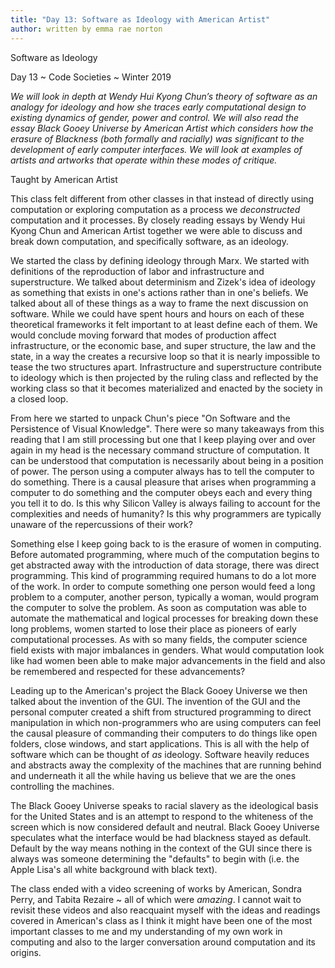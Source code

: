 ```yaml
---
title: "Day 13: Software as Ideology with American Artist"
author: written by emma rae norton
---
```


Software as Ideology

Day 13 ~ Code Societies ~ Winter 2019

_We will look in depth at Wendy Hui Kyong Chun’s theory of software as an analogy for ideology and how she traces early computational design to existing dynamics of gender, power and control. We will also read the essay Black Gooey Universe by American Artist which considers how the erasure of Blackness (both formally and racially) was significant to the development of early computer interfaces. We will look at examples of artists and artworks that operate within these modes of critique._

Taught by American Artist

This class felt different from other classes in that instead of directly using computation or exploring computation as a process we _deconstructed_ computation and it processes. By closely reading essays by Wendy Hui Kyong Chun and American Artist together we were able to discuss and break down computation, and specifically software, as an ideology. 

We started the class by defining ideology through Marx. We started with definitions of the reproduction of labor and infrastructure and superstructure. We talked about determinism and Zizek's idea of ideology as something that exists in one's actions rather than in one's beliefs. We talked about all of these things as a way to frame the next discussion on software. While we could have spent hours and hours on each of these theoretical frameworks it felt important to at least define each of them. We would conclude moving forward that modes of production affect infrastructure, or the economic base, and super structure, the law and the state, in a way the creates a recursive loop so that it is nearly impossible to tease the two structures apart. Infrastructure and superstructure contribute to ideology which is then projected by the ruling class and reflected by the working class so that it becomes materialized and enacted by the society in a closed loop.

From here we started to unpack Chun's piece "On Software and the Persistence of Visual Knowledge". There were so many takeaways from this reading that I am still processing but one that I keep playing over and over again in my head is the necessary command structure of computation. It can be understood that computation is necessarily about being in a position of power. The person using a computer always has to tell the computer to do something. There is a causal pleasure that arises when programming a computer to do something and the computer obeys each and every thing you tell it to do. Is this why Silicon Valley is always failing to account for the complexities and needs of humanity? Is this why programmers are typically unaware of the repercussions of their work?

Something else I keep going back to is the erasure of women in computing. Before automated programming, where much of the computation begins to get abstracted away with the introduction of data storage, there was direct programming. This kind of programming required humans to do a lot more of the work. In order to compute something one person would feed a long problem to a computer, another person, typically a woman, would program the computer to solve the problem. As soon as computation was able to automate the mathematical and logical processes for breaking down these long problems, women started to lose their place as pioneers of early computational processes. As with so many fields, the computer science field exists with major imbalances in genders. What would computation look like had women been able to make major advancements in the field and also be remembered and respected for these advancements? 

Leading up to the American's project the Black Gooey Universe we then talked about the invention of the GUI. The invention of the GUI and the personal computer created a shift from structured programming to direct manipulation in which non-programmers who are using computers can feel the causal pleasure of commanding their computers to do things like open folders, close windows, and start applications. This is all with the help of software which can be thought of *as* ideology. Software heavily reduces and abstracts away the complexity of the machines that are running behind and underneath it all the while having us believe that we are the ones controlling the machines. 

The Black Gooey Universe speaks to racial slavery as the ideological basis for the United States and is an attempt to respond to the whiteness of the screen which is now considered default and neutral. Black Gooey Universe speculates what the interface would be had blackness stayed as default. Default by the way means nothing in the context of the GUI since there is always was someone determining the "defaults" to begin with (i.e. the Apple Lisa's all white background with black text). 

The class ended with a video screening of works by American, Sondra Perry, and Tabita Rezaire ~ all of which were *amazing*. I cannot wait to revisit these videos and also reacquaint myself with the ideas and readings covered in American's class as I think it might have been one of the most important classes to me and my understanding of my own work in computing and also to the larger conversation around computation and its origins.
